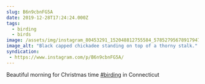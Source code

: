 ```yaml
---
slug: B6n9cbnFG5A
date: 2019-12-28T17:24:24.000Z
tags: 
  - birding
  - birds
image: /assets/img/instagram_80453291_152048812755584_5785279567891794778_n_17954833000305331.jpg
image_alt: "Black capped chickadee standing on top of a thorny stalk."
syndication:
 - https://www.instagram.com/p/B6n9cbnFG5A/
---
```


Beautiful morning for Christmas time [#birding](/posts/tags/birding) in Connecticut
